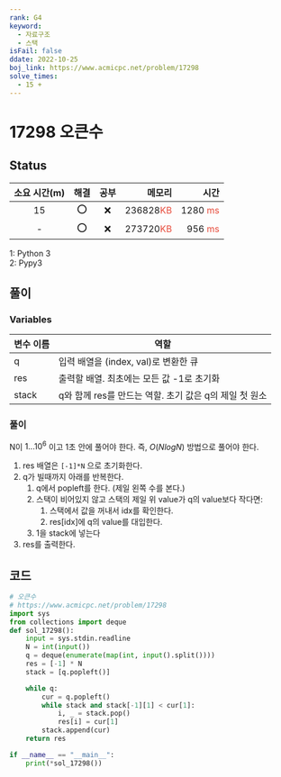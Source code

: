 ```yaml
---
rank: G4
keyword:
  - 자료구조
  - 스택
isFail: false
ddate: 2022-10-25
boj_link: https://www.acmicpc.net/problem/17298
solve_times:
  - 15 +
---
```


# 17298 오큰수

## Status

| 소요 시간(m) | 해결 | 공부 |                                      메모리 |                                       시간 |
| :----------: | :--: | :--: | ------------------------------------------: | -----------------------------------------: |
|      15      | ⭕️  |  ❌  | 236828<span style="color:#e74c3c">KB</span> | 1280 <span style="color:#e74c3c">ms</span> |
|      -       | ⭕️  |  ❌  | 273720<span style="color:#e74c3c">KB</span> |  956 <span style="color:#e74c3c">ms</span> |

1: Python 3  
2: Pypy3

## 풀이


### Variables

| 변수 이름 | 역할                                                   |
| --------- | ------------------------------------------------------ |
| q         | 입력 배열을 (index, val)로 변환한 큐                   |
| res       | 출력할 배열. 최초에는 모든 값 -1로 초기화              |
| stack     | q와 함께 res를 만드는 역할. 초기 값은 q의 제일 첫 원소 |

### 풀이
N이 $1...10^6$ 이고 1초 안에 풀어야 한다. 즉, $O(NlogN)$ 방법으로 풀어야 한다.

1. res 배열은 `[-1]*N` 으로 초기화한다.
2. q가 빌때까지 아래를 반복한다.
   1. q에서 popleft를 한다. (제일 왼쪽 수를 본다.)
   2. 스택이 비어있지 않고 스택의 제일 위 value가 q의 value보다 작다면:
      1. 스택에서 값을 꺼내서 idx를 확인한다. 
      2. res[idx]에 q의 value를 대입한다.
   3. 1을 stack에 넣는다
3. res를 출력한다.

## 코드

```py
# 오큰수
# https://www.acmicpc.net/problem/17298
import sys
from collections import deque
def sol_17298():
    input = sys.stdin.readline
    N = int(input())
    q = deque(enumerate(map(int, input().split())))
    res = [-1] * N
    stack = [q.popleft()]

    while q:
        cur = q.popleft()
        while stack and stack[-1][1] < cur[1]:
            i, _ = stack.pop()
            res[i] = cur[1]
        stack.append(cur)
    return res

if __name__ == "__main__":
    print(*sol_17298())
```

